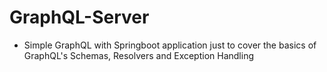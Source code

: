 # GraphQL-Server
* Simple GraphQL with Springboot application just to cover the basics of GraphQL's Schemas, Resolvers and Exception Handling

